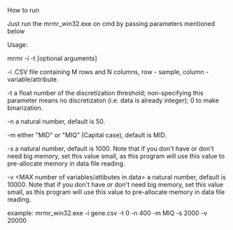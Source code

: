 How to run

Just run the mrmr_win32.exe on cmd by passing parameters mentioned below

Usage: 

mrmr -i <dataset> -t <threshold> [optional arguments]
	 
-i <dataset>    .CSV file containing M rows and N columns, row - sample, column - variable/attribute.

-t <threshold> a float number of the discretization threshold; non-specifying this parameter means no discretizaton (i.e. data is already integer); 0 to make binarization.

-n <number of features>   a natural number, default is 50.

-m <selection method>    either "MID" or "MIQ" (Capital case), default is MID.

-s <MAX number of samples>   a natural number, default is 1000. Note that if you don't have or don't need big memory, set this value small, as this program will use this value to pre-allocate memory in data file reading.

-v <MAX number of variables/attibutes in data>   a natural number, default is 10000. Note that if you don't have or don't need big memory, set this value small, as this program will use this value to pre-allocate memory in data file reading.

example: mrmr_win32.exe -i gene.csv -t 0 -n 400 -m MIQ -s 2000 -v 20000

